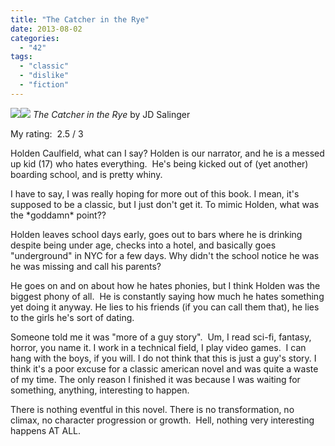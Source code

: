 ```yaml
---
title: "The Catcher in the Rye"
date: 2013-08-02
categories: 
  - "42"
tags: 
  - "classic"
  - "dislike"
  - "fiction"
---
```


![](images/q?_encoding=UTF8&ASIN=0316769487&Format=_SL160_&ID=AsinImage&MarketPlace=US&ServiceVersion=20070822&WS=1&tag=cometgrrlcom-20)![](images/ir?t=cometgrrlcom-20&l=as2&o=1&a=0316769487) _The Catcher in the Rye_ by JD Salinger

My rating:  2.5 / 3

Holden Caulfield, what can I say? Holden is our narrator, and he is a messed up kid (17) who hates everything.  He's being kicked out of (yet another) boarding school, and is pretty whiny.

I have to say, I was really hoping for more out of this book. I mean, it's supposed to be a classic, but I just don't get it. To mimic Holden, what was the \*goddamn\* point??

Holden leaves school days early, goes out to bars where he is drinking despite being under age, checks into a hotel, and basically goes "underground" in NYC for a few days. Why didn't the school notice he was he was missing and call his parents?

He goes on and on about how he hates phonies, but I think Holden was the biggest phony of all.  He is constantly saying how much he hates something yet doing it anyway. He lies to his friends (if you can call them that), he lies to the girls he's sort of dating.

Someone told me it was "more of a guy story".  Um, I read sci-fi, fantasy, horror, you name it. I work in a technical field, I play video games.  I can hang with the boys, if you will. I do not think that this is just a guy's story. I think it's a poor excuse for a classic american novel and was quite a waste of my time. The only reason I finished it was because I was waiting for something, anything, interesting to happen.

There is nothing eventful in this novel. There is no transformation, no climax, no character progression or growth.  Hell, nothing very interesting happens AT ALL.
